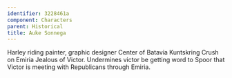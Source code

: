 ```yaml
---
identifier: 3228461a
component: Characters
parent: Historical 
title: Auke Sonnega
---
```

Harley riding painter, graphic designer Center of Batavia Kuntskring
Crush on Emiria Jealous of Victor. Undermines victor be getting word to
Spoor that Victor is meeting with Republicans through Emiria.
